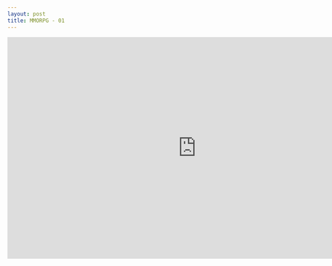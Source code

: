 ```yaml
---
layout: post
title: MMORPG - 01
---
```

<iframe width="850" height="500" src="http://serviceapi.nmv.naver.com/view/ugcPlayer.nhn?wmode=opaque&amp;vid=E136BB03312546653378977D5A4B782B3374&amp;inKey=V123ab50f7771b54b75d35e68c17bdb5605fc4bfde882dd9f2b82b7a4a15e7d0534a65e68c17bdb5605fc&amp;hasLink=1&amp;sizeRatio=0" frameborder="0" allowfullscreen></iframe> 
